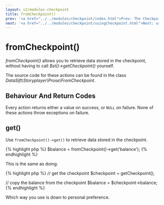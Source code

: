 ```yaml
---
layout: v2/modules-checkpoint
title: fromCheckpoint()
prev: '<a href="../../modules/checkpoint/index.html">Prev: The Checkpoint Module</a>'
next: '<a href="../../modules/checkpoint/usingCheckpoint.html">Next: usingCheckpoint()</a>'
---
```


# fromCheckpoint()

_fromCheckpoint()_ allows you to retrieve data stored in the checkpoint, without having to call _$st()->getCheckpoint()_ yourself.

The source code for these actions can be found in the class _DataSift\Storyplayer\Prose\FromCheckpoint_.

## Behaviour And Return Codes

Every action returns either a value on success, or `NULL` on failure.  None of these actions throw exceptions on failure.

## get()

Use `fromCheckpoint()->get()` to retrieve data stored in the checkpoint.

{% highlight php %}
$balance = fromCheckpoint()->get('balance');
{% endhighlight %}

This is the same as doing:

{% highlight php %}
// get the checkpoint
$checkpoint = getCheckpoint();

// copy the balance from the checkpoint
$balance = $checkpoint->balance;
{% endhighlight %}

Which way you use is down to personal preference.